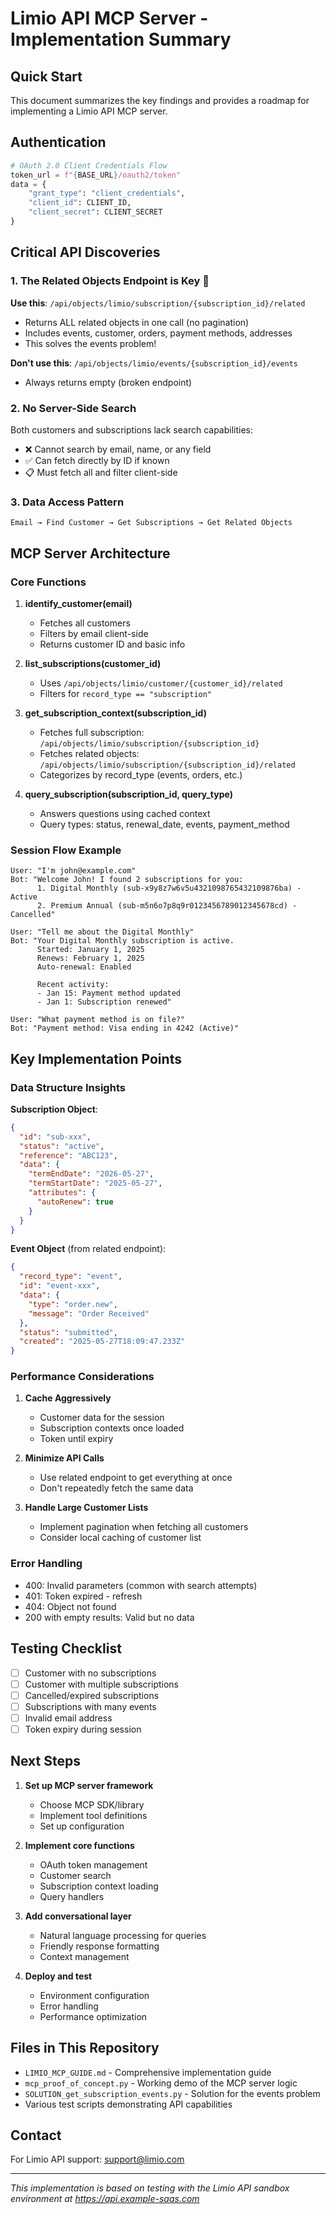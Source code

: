 # Limio API MCP Server - Implementation Summary

## Quick Start

This document summarizes the key findings and provides a roadmap for implementing a Limio API MCP server.

## Authentication

```python
# OAuth 2.0 Client Credentials Flow
token_url = f"{BASE_URL}/oauth2/token"
data = {
    "grant_type": "client_credentials",
    "client_id": CLIENT_ID,
    "client_secret": CLIENT_SECRET
}
```

## Critical API Discoveries

### 1. The Related Objects Endpoint is Key 🔑

**Use this**: `/api/objects/limio/subscription/{subscription_id}/related`
- Returns ALL related objects in one call (no pagination)
- Includes events, customer, orders, payment methods, addresses
- This solves the events problem!

**Don't use this**: `/api/objects/limio/events/{subscription_id}/events`
- Always returns empty (broken endpoint)

### 2. No Server-Side Search

Both customers and subscriptions lack search capabilities:
- ❌ Cannot search by email, name, or any field
- ✅ Can fetch directly by ID if known
- 📋 Must fetch all and filter client-side

### 3. Data Access Pattern

```
Email → Find Customer → Get Subscriptions → Get Related Objects
```

## MCP Server Architecture

### Core Functions

1. **identify_customer(email)**
   - Fetches all customers
   - Filters by email client-side
   - Returns customer ID and basic info

2. **list_subscriptions(customer_id)**
   - Uses `/api/objects/limio/customer/{customer_id}/related`
   - Filters for `record_type == "subscription"`

3. **get_subscription_context(subscription_id)**
   - Fetches full subscription: `/api/objects/limio/subscription/{subscription_id}`
   - Fetches related objects: `/api/objects/limio/subscription/{subscription_id}/related`
   - Categorizes by record_type (events, orders, etc.)

4. **query_subscription(subscription_id, query_type)**
   - Answers questions using cached context
   - Query types: status, renewal_date, events, payment_method

### Session Flow Example

```
User: "I'm john@example.com"
Bot: "Welcome John! I found 2 subscriptions for you:
      1. Digital Monthly (sub-x9y8z7w6v5u4321098765432109876ba) - Active
      2. Premium Annual (sub-m5n6o7p8q9r0123456789012345678cd) - Cancelled"

User: "Tell me about the Digital Monthly"
Bot: "Your Digital Monthly subscription is active.
      Started: January 1, 2025
      Renews: February 1, 2025
      Auto-renewal: Enabled
      
      Recent activity:
      - Jan 15: Payment method updated
      - Jan 1: Subscription renewed"

User: "What payment method is on file?"
Bot: "Payment method: Visa ending in 4242 (Active)"
```

## Key Implementation Points

### Data Structure Insights

**Subscription Object**:
```json
{
  "id": "sub-xxx",
  "status": "active",
  "reference": "ABC123",
  "data": {
    "termEndDate": "2026-05-27",
    "termStartDate": "2025-05-27",
    "attributes": {
      "autoRenew": true
    }
  }
}
```

**Event Object** (from related endpoint):
```json
{
  "record_type": "event",
  "id": "event-xxx",
  "data": {
    "type": "order.new",
    "message": "Order Received"
  },
  "status": "submitted",
  "created": "2025-05-27T18:09:47.233Z"
}
```

### Performance Considerations

1. **Cache Aggressively**
   - Customer data for the session
   - Subscription contexts once loaded
   - Token until expiry

2. **Minimize API Calls**
   - Use related endpoint to get everything at once
   - Don't repeatedly fetch the same data

3. **Handle Large Customer Lists**
   - Implement pagination when fetching all customers
   - Consider local caching of customer list

### Error Handling

- 400: Invalid parameters (common with search attempts)
- 401: Token expired - refresh
- 404: Object not found
- 200 with empty results: Valid but no data

## Testing Checklist

- [ ] Customer with no subscriptions
- [ ] Customer with multiple subscriptions
- [ ] Cancelled/expired subscriptions
- [ ] Subscriptions with many events
- [ ] Invalid email address
- [ ] Token expiry during session

## Next Steps

1. **Set up MCP server framework**
   - Choose MCP SDK/library
   - Implement tool definitions
   - Set up configuration

2. **Implement core functions**
   - OAuth token management
   - Customer search
   - Subscription context loading
   - Query handlers

3. **Add conversational layer**
   - Natural language processing for queries
   - Friendly response formatting
   - Context management

4. **Deploy and test**
   - Environment configuration
   - Error handling
   - Performance optimization

## Files in This Repository

- `LIMIO_MCP_GUIDE.md` - Comprehensive implementation guide
- `mcp_proof_of_concept.py` - Working demo of the MCP server logic
- `SOLUTION_get_subscription_events.py` - Solution for the events problem
- Various test scripts demonstrating API capabilities

## Contact

For Limio API support: support@limio.com

---

*This implementation is based on testing with the Limio API sandbox environment at https://api.example-saas.com*
